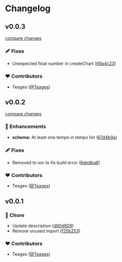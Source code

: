 # Changelog


## v0.0.3

[compare changes](https://github.com/Teages/c2chart/compare/v0.0.2...v0.0.3)

### 🩹 Fixes

- Unexpected float number in createChart ([69a4c23](https://github.com/Teages/c2chart/commit/69a4c23))

### ❤️ Contributors

- Teages ([@Teages](http://github.com/Teages))

## v0.0.2

[compare changes](https://github.com/Teages/c2chart/compare/v0.0.1...v0.0.2)

### 🚀 Enhancements

- **schema:** At least one tempo in tempo list ([67d4b9a](https://github.com/Teages/c2chart/commit/67d4b9a))

### 🩹 Fixes

- Removed ts-xor to fix build error ([6dedba8](https://github.com/Teages/c2chart/commit/6dedba8))

### ❤️ Contributors

- Teages ([@Teages](http://github.com/Teages))

## v0.0.1


### 🏡 Chore

- Update description ([d90d809](https://github.com/Teages/c2chart/commit/d90d809))
- Remove unused import ([f25b253](https://github.com/Teages/c2chart/commit/f25b253))

### ❤️ Contributors

- Teages ([@Teages](http://github.com/Teages))

